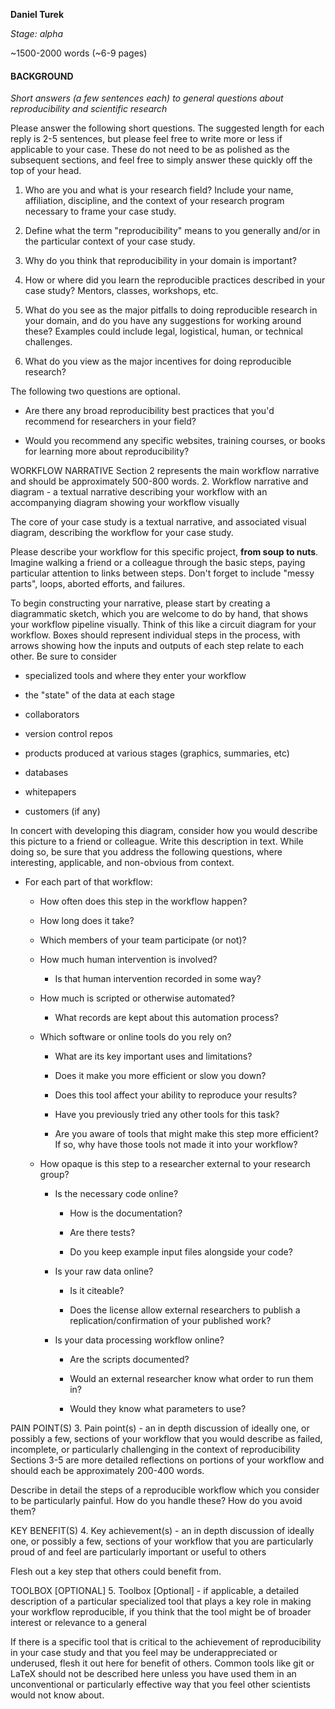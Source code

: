 __Daniel Turek__

_Stage: alpha_

~1500-2000 words (~6-9 pages)

#### BACKGROUND 
_Short answers (a few sentences each) to general questions about reproducibility and scientific research_

Please answer the following short questions. The suggested length for each reply is 2-5 sentences, but please feel free to write more or less if applicable to your case. These do not need to be as polished as the subsequent sections, and feel free to simply answer these quickly off the top of your head.

1. Who are you and what is your research field? Include your name, affiliation, discipline, and the context of your research program necessary to frame your case study.

2. Define what the term "reproducibility" means to you generally and/or in the particular context of your case study.

3. Why do you think that reproducibility in your domain is important?

4. How or where did you learn the reproducible practices described in your case study? Mentors, classes, workshops, etc.

5. What do you see as the major pitfalls to doing reproducible research in your domain, and do you have any suggestions for working around these? Examples could include legal, logistical, human, or technical challenges.

6. What do you view as the major incentives for doing reproducible research?

The following two questions are optional.

* Are there any broad reproducibility best practices that you'd recommend for researchers in your field?

* Would you recommend any specific websites, training courses, or books for learning more about reproducibility?

WORKFLOW NARRATIVE
Section 2 represents the main workflow narrative and should be approximately 500-800 words.
2. Workflow narrative and diagram - a textual narrative describing your workflow with an accompanying diagram showing your workflow visually

The core of your case study is a textual narrative, and associated visual diagram, describing the workflow for your case study.

Please describe your workflow for this specific project, **from soup to nuts**. Imagine walking a friend or a colleague through the basic steps, paying particular attention to links between steps. Don't forget to include "messy parts", loops, aborted efforts, and failures.

To begin constructing your narrative, please start by creating a diagrammatic sketch, which you are welcome to do by hand, that shows your workflow pipeline visually. Think of this like a circuit diagram for your workflow. Boxes should represent individual steps in the process, with arrows showing how the inputs and outputs of each step relate to each other. Be sure to consider

* specialized tools and where they enter your workflow

* the "state" of the data at each stage

* collaborators

* version control repos

* products produced at various stages (graphics, summaries, etc)

* databases

* whitepapers

* customers (if any)

In concert with developing this diagram, consider how you would describe this picture to a friend or colleague. Write this description in text. While doing so, be sure that you address the following questions, where interesting, applicable, and non-obvious from context.

* For each part of that workflow:

    * How often does this step in the workflow happen?

    * How long does it take?

    * Which members of your team participate (or not)?

    * How much human intervention is involved?

        * Is that human intervention recorded in some way?

    * How much is scripted or otherwise automated?

        * What records are kept about this automation process?

    * Which software or online tools do you rely on?

        * What are its key important uses and limitations?

        * Does it make you more efficient or slow you down?

        * Does this tool affect your ability to reproduce your results?

        * Have you previously tried any other tools for this task?

        * Are you aware of tools that might make this step more efficient? If so, why have those tools not made it into your workflow?

    * How opaque is this step to a researcher external to your research group?

        * Is the necessary code online?

            * How is the documentation?

            * Are there tests?

            * Do you keep example input files alongside your code?

        * Is your raw data online?

            * Is it citeable?

            * Does the license allow external researchers to publish a replication/confirmation of your published work?

        * Is your data processing workflow online?

            * Are the scripts documented?

            * Would an external researcher know what order to run them in?

            * Would they know what parameters to use?

PAIN POINT(S)
3. Pain point(s) - an in depth discussion of ideally one, or possibly a few, sections of your workflow that you would describe as failed, incomplete, or particularly challenging in the context of reproducibility
Sections 3-5 are more detailed reflections on portions of your workflow and should each be approximately 200-400 words.

Describe in detail the steps of a reproducible workflow which you consider to be particularly painful. How do you handle these? How do you avoid them?

KEY BENEFIT(S)
4. Key achievement(s) - an in depth discussion of ideally one, or possibly a few, sections of your workflow that you are particularly proud of and feel are particularly important or useful to others

Flesh out a key step that others could benefit from.

TOOLBOX [OPTIONAL]
5. Toolbox [Optional] - if applicable, a detailed description of a particular specialized tool that plays a key role in making your workflow reproducible, if you think that the tool might be of broader interest or relevance to a general

If there is a specific tool that is critical to the achievement of reproducibility in your case study and that you feel may be underappreciated or underused, flesh it out here for benefit of others. Common tools like git or LaTeX should not be described here unless you have used them in an unconventional or particularly effective way that you feel other scientists would not know about.
